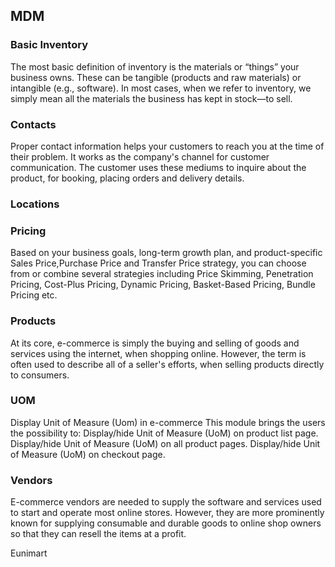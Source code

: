 

## MDM

### Basic Inventory
The most basic definition of inventory is the materials or “things” your business owns. These can be tangible (products and raw materials) or intangible (e.g., software). In most cases, when we refer to inventory, we simply mean all the materials the business has kept in stock—to sell.

### Contacts
Proper contact information helps your customers to reach you at the time of their problem. It works as the company's channel for customer communication. The customer uses these mediums to inquire about the product, for booking, placing orders and delivery details.

### Locations

### Pricing
Based on your business goals, long-term growth plan, and product-specific Sales Price,Purchase Price and Transfer Price strategy, you can choose from or combine several strategies including Price Skimming, Penetration Pricing, Cost-Plus Pricing, Dynamic Pricing, Basket-Based Pricing, Bundle Pricing etc.

### Products
At its core, e-commerce is simply the buying and selling of goods and services using the internet, when shopping online. However, the term is often used to describe all of a seller's efforts, when selling products directly to consumers.

### UOM
Display Unit of Measure (Uom) in e-commerce
This module brings the users the possibility to: Display/hide Unit of Measure (UoM) on product list page. Display/hide Unit of Measure (UoM) on all product pages. Display/hide Unit of Measure (UoM) on checkout page.

### Vendors
E-commerce vendors are needed to supply the software and services used to start and operate most online stores. However, they are more prominently known for supplying consumable and durable goods to online shop owners so that they can resell the items at a profit.





Eunimart
